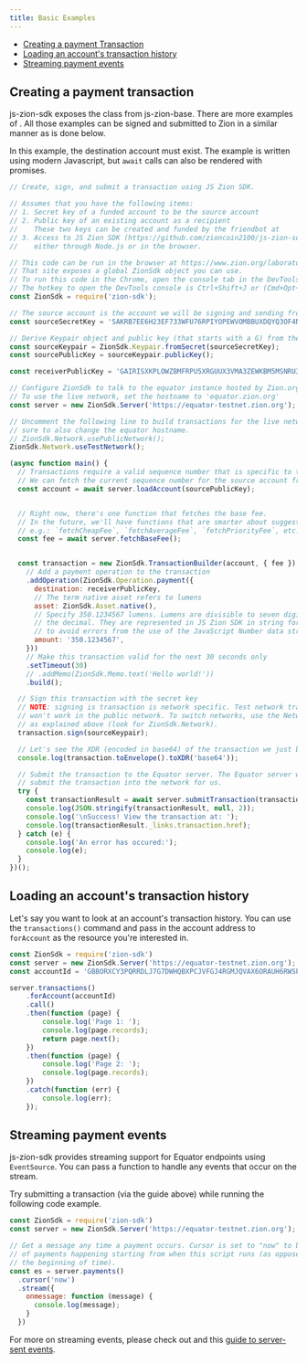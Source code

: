 ```yaml
---
title: Basic Examples
---
```


- [Creating a payment Transaction](#creating-a-payment-transaction)
- [Loading an account's transaction history](#loading-an-accounts-transaction-history)
- [Streaming payment events](#streaming-payment-events)

## Creating a payment transaction

js-zion-sdk exposes the class from js-zion-base.  There are more examples of . All those examples can be signed and submitted to Zion in a similar manner as is done below.

In this example, the destination account must exist. The example is written 
using modern Javascript, but `await` calls can also be rendered with promises.

```javascript
// Create, sign, and submit a transaction using JS Zion SDK.

// Assumes that you have the following items:
// 1. Secret key of a funded account to be the source account
// 2. Public key of an existing account as a recipient
//    These two keys can be created and funded by the friendbot at
// 3. Access to JS Zion SDK (https://github.com/zioncoin2100/js-zion-sdk)
//    either through Node.js or in the browser.

// This code can be run in the browser at https://www.zion.org/laboratory/
// That site exposes a global ZionSdk object you can use.
// To run this code in the Chrome, open the console tab in the DevTools.
// The hotkey to open the DevTools console is Ctrl+Shift+J or (Cmd+Opt+J on Mac).
const ZionSdk = require('zion-sdk');

// The source account is the account we will be signing and sending from.
const sourceSecretKey = 'SAKRB7EE6H23EF733WFU76RPIYOPEWVOMBBUXDQYQ3OF4NF6ZY6B6VLW';

// Derive Keypair object and public key (that starts with a G) from the secret
const sourceKeypair = ZionSdk.Keypair.fromSecret(sourceSecretKey);
const sourcePublicKey = sourceKeypair.publicKey();

const receiverPublicKey = 'GAIRISXKPLOWZBMFRPU5XRGUUX3VMA3ZEWKBM5MSNRU3CHV6P4PYZ74D';

// Configure ZionSdk to talk to the equator instance hosted by Zion.org
// To use the live network, set the hostname to 'equator.zion.org'
const server = new ZionSdk.Server('https://equator-testnet.zion.org');

// Uncomment the following line to build transactions for the live network. Be
// sure to also change the equator hostname.
// ZionSdk.Network.usePublicNetwork();
ZionSdk.Network.useTestNetwork();

(async function main() {
  // Transactions require a valid sequence number that is specific to this account.
  // We can fetch the current sequence number for the source account from Equator.
  const account = await server.loadAccount(sourcePublicKey);


  // Right now, there's one function that fetches the base fee.
  // In the future, we'll have functions that are smarter about suggesting fees,
  // e.g.: `fetchCheapFee`, `fetchAverageFee`, `fetchPriorityFee`, etc.
  const fee = await server.fetchBaseFee();


  const transaction = new ZionSdk.TransactionBuilder(account, { fee })
    // Add a payment operation to the transaction
    .addOperation(ZionSdk.Operation.payment({
      destination: receiverPublicKey,
      // The term native asset refers to lumens
      asset: ZionSdk.Asset.native(),
      // Specify 350.1234567 lumens. Lumens are divisible to seven digits past
      // the decimal. They are represented in JS Zion SDK in string format
      // to avoid errors from the use of the JavaScript Number data structure.
      amount: '350.1234567',
    }))
    // Make this transaction valid for the next 30 seconds only
    .setTimeout(30)
    // .addMemo(ZionSdk.Memo.text('Hello world!'))
    .build();

  // Sign this transaction with the secret key
  // NOTE: signing is transaction is network specific. Test network transactions
  // won't work in the public network. To switch networks, use the Network object
  // as explained above (look for ZionSdk.Network).
  transaction.sign(sourceKeypair);

  // Let's see the XDR (encoded in base64) of the transaction we just built
  console.log(transaction.toEnvelope().toXDR('base64'));

  // Submit the transaction to the Equator server. The Equator server will then
  // submit the transaction into the network for us.
  try {
    const transactionResult = await server.submitTransaction(transaction);
    console.log(JSON.stringify(transactionResult, null, 2));
    console.log('\nSuccess! View the transaction at: ');
    console.log(transactionResult._links.transaction.href);
  } catch (e) {
    console.log('An error has occured:');
    console.log(e);
  }
})();
```

## Loading an account's transaction history

Let's say you want to look at an account's transaction history.  You can use the `transactions()` command and pass in the account address to `forAccount` as the resource you're interested in.

```javascript
const ZionSdk = require('zion-sdk')
const server = new ZionSdk.Server('https://equator-testnet.zion.org');
const accountId = 'GBBORXCY3PQRRDLJ7G7DWHQBXPCJVFGJ4RGMJQVAX6ORAUH6RWSPP6FM';

server.transactions()
    .forAccount(accountId)
    .call()
    .then(function (page) {
        console.log('Page 1: ');
        console.log(page.records);
        return page.next();
    })
    .then(function (page) {
        console.log('Page 2: ');
        console.log(page.records);
    })
    .catch(function (err) {
        console.log(err);
    });
```

## Streaming payment events

js-zion-sdk provides streaming support for Equator endpoints using `EventSource`.  You can pass a function to handle any events that occur on the stream.

Try submitting a transaction (via the guide above) while running the following code example.
```javascript
const ZionSdk = require('zion-sdk')
const server = new ZionSdk.Server('https://equator-testnet.zion.org');

// Get a message any time a payment occurs. Cursor is set to "now" to be notified
// of payments happening starting from when this script runs (as opposed to from
// the beginning of time).
const es = server.payments()
  .cursor('now')
  .stream({
    onmessage: function (message) {
      console.log(message);
    }
  })
```

For more on streaming events, please check out and this [guide to server-sent events](https://developer.mozilla.org/en-US/docs/Web/API/Server-sent_events/Using_server-sent_events).
